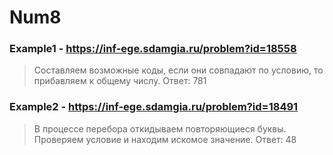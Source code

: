 # Num8
### Example1 - https://inf-ege.sdamgia.ru/problem?id=18558
> Составляем возможные коды, если они совпадают по условию, то прибавляем к общему числу.
> Ответ: 781


### Example2 - https://inf-ege.sdamgia.ru/problem?id=18491
> В процессе перебора откидываем повторяющиеся буквы. Проверяем условие и находим искомое значение.
> Ответ: 48